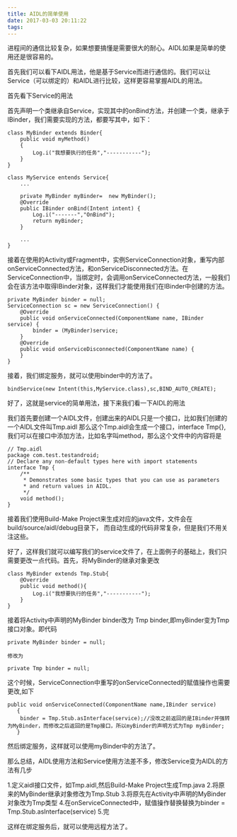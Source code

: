 ```yaml
---
title: AIDL的简单使用
date: 2017-03-03 20:11:22
tags:
---
```


进程间的通信比较复杂，如果想要搞懂是需要很大的耐心。AIDL如果是简单的使用还是很容易的。
<!-- more -->

首先我们可以看下AIDL用法，他是基于Service而进行通信的。我们可以让Service（可以绑定的）和AIDL进行比较，这样更容易掌握AIDL的用法。

首先看下Service的用法

首先声明一个类继承自Service，实现其中的onBind方法，并创建一个类，继承于IBinder，我们需要实现的方法，都要写其中，如下：

```
class MyBinder extends Binder{
    public void myMethod()
    {
        Log.i("我想要执行的任务","-----------");
    }
}
    
class MyService entends Service{
	...
  
    private MyBinder myBinder=  new MyBinder();
    @Override
    public IBinder onBind(Intent intent) {
        Log.i("-------","OnBind");
        return myBinder;
    }
    
    ...
}
```
接着在使用的Activity或Fragment中，实例ServiceConnection对象，重写内部onServiceConnected方法，和onServiceDisconnected方法。在ServiceConnection中，当绑定时，会调用onServiceConnected方法，一般我们会在该方法中取得IBinder对象，这样我们才能使用我们在IBinder中创建的方法。

```
private MyBinder binder = null;
ServiceConnection sc = new ServiceConnection() {
    @Override
    public void onServiceConnected(ComponentName name, IBinder service) {
		binder = (MyBinder)service;
    }
    @Override
    public void onServiceDisconnected(ComponentName name) {
    }
}
```
接着，我们绑定服务，就可以使用binder中的方法了。

```
bindService(new Intent(this,MyService.class),sc,BIND_AUTO_CREATE);
```
好了，这就是service的简单用法，接下来我们看一下AIDL的用法

我们首先要创建一个AIDL文件，创建出来的AIDL只是一个接口，比如我们创建的一个AIDL文件叫Tmp.aidl
那么这个Tmp.aidl会生成一个接口，interface Tmp{},我们可以在接口中添加方法，比如名字叫method，那么这个文件中的内容将是

```
// Tmp.aidl
package com.test.testandroid;
// Declare any non-default types here with import statements
interface Tmp {
    /**
     * Demonstrates some basic types that you can use as parameters
     * and return values in AIDL.
     */
    void method();
}
```
接着我们使用Build-Make Project来生成对应的java文件，文件会在build/source/aidl/debug目录下，
而自动生成的代码非常复杂，但是我们不用关注这些。

好了，这样我们就可以编写我们的service文件了，在上面例子的基础上，我们只需要更改一点代码。首先，将MyBinder的继承对象更改

```
class MyBinder extends Tmp.Stub{
	@Override
    public void method(){
		Log.i("我想要执行的任务","-----------");
	}
}
```

接着将Activity中声明的MyBinder binder改为 Tmp binder,即myBinder变为Tmp接口对象。即代码
```
private MyBinder binder = null;

修改为

private Tmp binder = null;
```
这个时候，ServiceConnection中重写的onServiceConnected的赋值操作也需要更改,如下

```
public void onServiceConnected(ComponentName name,IBinder service)
   {
   	binder = Tmp.Stub.asInterface(service);//没改之前返回的是IBinder并强转为MyBinder，而修改之后返回的是Tmp接口，所以myBinder的声明方式为Tmp myBinder;
   }
```

然后绑定服务，这样就可以使用myBinder中的方法了。

那么总结，AIDL使用方法和Service使用方法差不多，修改Service变为AIDL的方法有几步

1.定义aidl接口文件，如Tmp.aidl,然后Build-Make Project生成Tmp.java
2.将原来的MyBinder继承对象修改为Tmp.Stub
3.将原先在Activity中声明的MyBinder对象改为Tmp类型
4.在onServiceConnected中，赋值操作替换替换为binder = Tmp.Stub.asInterface(service)
5.完

这样在绑定服务后，就可以使用远程方法了。
